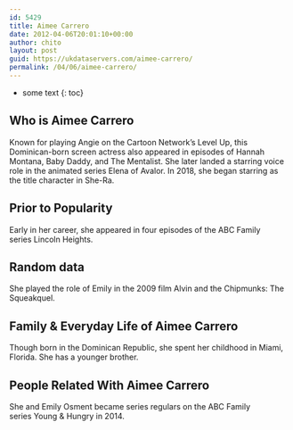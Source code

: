 ```yaml
---
id: 5429
title: Aimee Carrero
date: 2012-04-06T20:01:10+00:00
author: chito
layout: post
guid: https://ukdataservers.com/aimee-carrero/
permalink: /04/06/aimee-carrero/
---
```


* some text
{: toc}
          
          
## Who is  Aimee Carrero
                  
                  
                  
Known for playing Angie on the Cartoon Network&#8217;s Level Up, this Dominican-born screen actress also appeared in episodes of Hannah Montana, Baby Daddy, and The Mentalist. She later landed a starring voice role in the animated series Elena of Avalor. In 2018, she began starring as the title character in She-Ra.
                  
                
                
                
## Prior to Popularity 
                  
                  
                  
Early in her career, she appeared in four episodes of the ABC Family series Lincoln Heights.
                  
                
                
                
## Random data 
                  
                  
                  
She played the role of Emily in the 2009 film Alvin and the Chipmunks: The Squeakquel.
                  
                
                
                
## Family & Everyday Life of Aimee Carrero
                  
                  
                  
Though born in the Dominican Republic, she spent her childhood in Miami, Florida. She has a younger brother.
                  
                
                
                
## People Related With  Aimee Carrero
                  
                  
                  
She and Emily Osment became series regulars on the ABC Family series Young & Hungry in 2014.
                  
                
              
            
          
          
          
    
    
  
